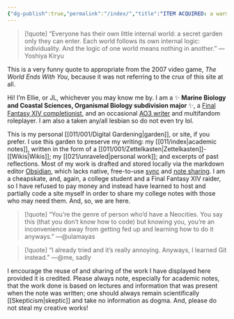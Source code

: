 ```yaml
---
{"dg-publish":true,"permalink":"/index/","title":"ITEM ACQUIRED: a warm bowl of primordial soup","tags":["gardenEntry"]}
---
```


> [!quote] “Everyone has their own little internal world: a secret garden only they can enter. Each world follows its own internal logic: individuality. And the logic of one world means nothing in another.” —Yoshiya Kiryu

This is a very funny quote to appropriate from the 2007 video game, *The World Ends With You*, because it was not referring to the crux of this site at all.

Hi! I’m Ellie, or JL, whichever you may know me by. I am a ✨ **Marine Biology and Coastal Sciences, Organismal Biology subdivision major** ✨, a [Final Fantasy XIV completionist](https://ffxivcollect.com/characters/36357440), and an occasional [AO3 writer](https://archiveofourown.org/users/inkroller) and multifandom roleplayer. I am also a taken any/all lesbian so do not even try lol.

This is my personal [[011/001/Digital Gardening\|garden]], or site, if you prefer. I use this garden to preserve my writing: my [[011/index\|academic notes]], written in the form of a [[011/001/Zettelkasten\|Zettelkasten]]-[[Wikis\|Wikis]]; my [[021/unraveled\|personal work]]; and excerpts of past reflections. Most of my work is drafted and stored locally via the markdown editor [Obsidian](https://obsidian.md/), which lacks native, free-to-use [sync](https://obsidian.md/sync) and [note sharing](https://obsidian.md/publish). I am a cheapskate, and, again, a college student and a Final Fantasy XIV raider, so I have refused to pay money and instead have learned to host and partially code a site myself in order to share my college notes with those who may need them. And, so, we are here.

> [!quote] “You’re the genre of person who’d have a Neocities. You say this (that you don’t know how to code) but knowing you, you’re an inconvenience away from getting fed up and learning how to do it anyways.” —@ulamayas

> [!quote] “I already tried and it’s really annoying. Anyways, I learned Git instead.” —@me, sadly

I encourage the reuse of and sharing of the work I have displayed here provided it is credited. Please always note, especially for academic notes, that the work done is based on lectures and information that was present when the note was written; one should always remain scientifically [[Skepticism\|skeptic]] and take no information as dogma. And, please do not steal my creative works!
